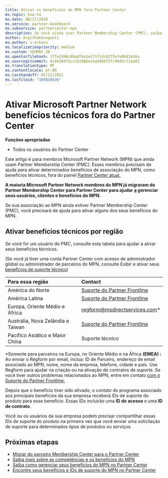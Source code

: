 ```yaml
---
title: Ativar os benefícios do MPN fora Partner Center
ms.topic: how-to
ms.date: 08/27/2020
ms.service: partner-dashboard
ms.subservice: partnercenter-mpn
description: Se você ainda usar Partner Membership Center (PMC), saiba quem contatar para ajudar a ativar seus benefícios de suporte técnico do MPN e dar a você as IDs de suporte do benefício.
author: ArpithaKanuganti
ms.author: v-arkanu
ms.localizationpriority: medium
ms.custom: SEOMAY.20
ms.openlocfilehash: 17fe2496c88adf4a1e271f1dc8275e7e0643e16a
ms.sourcegitcommit: dc9438475ccc6298bec6a698bf5fc9bd5cf2aa81
ms.translationtype: MT
ms.contentlocale: pt-BR
ms.lasthandoff: 05/12/2021
ms.locfileid: "109818636"
---
```

# <a name="activate-microsoft-partner-network-technical-benefits-outside-of-partner-center"></a>Ativar Microsoft Partner Network benefícios técnicos fora do Partner Center


**Funções apropriadas**

- Todos os usuários do Partner Center

Este artigo é para membros Microsoft Partner Network (MPN) que ainda usam Partner Membership Center (PMC). Esses membros precisam de ajuda para ativar determinados benefícios de associação do MPN, como benefícios técnicos, fora do painel [Partner Center atual.](https://partner.microsoft.com/dashboard)

**A maioria Microsoft Partner Network membros do MPN já migraram do Partner Membership Center para Partner Center para ajudar [a](prepare-pmc-pc-migration.md) gerenciar seus usuários, clientes e benefícios do MPN.**

Se sua associação ao MPN ainda estiver Partner Membership Center (PMC), você precisará de ajuda para ativar alguns dos seus benefícios do MPN.

## <a name="activate-technical-benefits-by-region"></a>Ativar benefícios técnicos por região

Se você for um usuário do PMC, consulte esta tabela para ajudar a ativar seus benefícios técnicos.

(Se você já tiver uma conta Partner Center com acesso de administrador global ou administrador de parceiros do MPN, consulte Exibir e ativar seus [benefícios de suporte técnico](mpn-benefits-technical-support.md#view-and-activate-your-technical-support-benefits))

|Para essa região  | Contact |
|:--------|:------------|
|América do Norte  | [Suporte do Partner Frontline](https://partner.microsoft.com/support?issueid=300-0042)  |
|América Latina  | [Suporte do Partner Frontline](https://partner.microsoft.com/support?issueid=300-0042)  |
|Europa, Oriente Médio e África  | [regform@msdirectservices.com](mailto:regform@msdirectservices.com)*  |
|Austrália, Nova Zelândia e Taiwan  | [Suporte do Partner Frontline](https://partner.microsoft.com/support?issueid=300-0042)  |
|Pacífico Asiático e Maior China  | Suporte técnico  |

\*Somente para parceiros na Europa, no Oriente Médio e na África **(EMEA) :** Ao enviar o Regform por email, inclua: ID de Parceiro, endereço de email associado ao MPN, nome, nome da empresa, telefone, cidade e país. Use Regform para ajudar na criação ou na ativação de contratos de suporte. Se você tiver outros problemas relacionados ao MPN, entre em contato [com o Suporte do Partner Frontline.](https://partner.microsoft.com/support?issueid=300-0042)

Depois que o benefício tiver sido ativado, o contato do programa associado aos principais benefícios da sua empresa receberá IDs de suporte do produto para esse benefício. Essas IDs incluirão uma **ID de acesso** e uma **ID de contrato**. 

Você ou os usuários da sua empresa podem precisar compartilhar essas IDs de suporte do produto na primeira vez que você enviar uma solicitação de suporte para determinados tipos de produtos ou serviços.

## <a name="next-steps"></a>Próximas etapas

- [Migrar do parceiro Membership Center para o Partner Center](prepare-pmc-pc-migration.md)
- [Saiba mais sobre as competências e os benefícios do MPN](learn-about-competencies.md)
- [Saiba como gerenciar seus benefícios do MPN no Partner Center](manage-your-partner-network-benefits.md)
- [Encontre seus benefícios e IDs de suporte do MPN no Partner Center](mpn-find-benefits.md)
